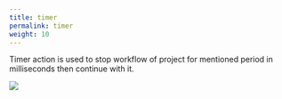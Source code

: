 ```yaml
---
title: timer
permalink: timer
weight: 10
---
```


Timer action is used to stop workflow of project for mentioned period in milliseconds then continue with it. 

![](/images/extension/actions/timer.jpg)
